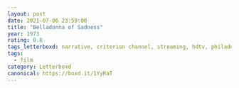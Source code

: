 ```yaml
---
layout: post 
date: 2021-07-06 23:59:00
title: "Belladonna of Sadness"
year: 1973
rating: 0.8
tags_letterboxd: narrative, criterion channel, streaming, hdtv, philadelphia, animation
tags:
  - film
category: Letterboxd
canonical: https://boxd.it/1YyRaT
---
```

